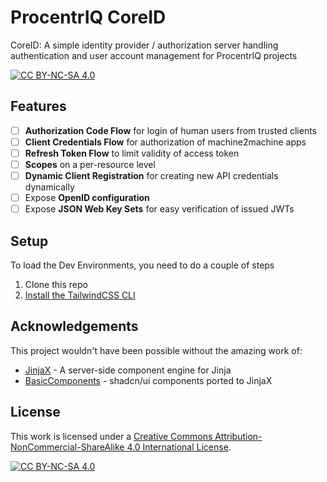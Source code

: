 # ProcentrIQ CoreID
CoreID: A simple identity provider / authorization server handling authentication and user account management for ProcentrIQ projects

[![CC BY-NC-SA 4.0][cc-by-nc-sa-shield]][cc-by-nc-sa]

## Features

- [ ] **Authorization Code Flow** for login of human users from trusted clients
- [ ] **Client Credentials Flow** for authorization of machine2machine apps
- [ ] **Refresh Token Flow** to limit validity of access token
- [ ] **Scopes** on a per-resource level
- [ ] **Dynamic Client Registration** for creating new API credentials dynamically
- [ ] Expose **OpenID configuration**
- [ ] Expose **JSON Web Key Sets** for easy verification of issued JWTs

## Setup

To load the Dev Environments, you need to do a couple of steps

1. Clone this repo
2. [Install the TailwindCSS CLI](https://tailwindcss.com/blog/standalone-cli)

## Acknowledgements

This project wouldn't have been possible without the amazing work of:

- [JinjaX](https://github.com/jpsca/jinjax) - A server-side component engine for Jinja
- [BasicComponents](https://github.com/basicmachines-co/basic-components) - shadcn/ui components ported to JinjaX

## License

This work is licensed under a
[Creative Commons Attribution-NonCommercial-ShareAlike 4.0 International License][cc-by-nc-sa].

[![CC BY-NC-SA 4.0][cc-by-nc-sa-image]][cc-by-nc-sa]

[cc-by-nc-sa]: http://creativecommons.org/licenses/by-nc-sa/4.0/
[cc-by-nc-sa-image]: https://licensebuttons.net/l/by-nc-sa/4.0/88x31.png
[cc-by-nc-sa-shield]: https://img.shields.io/badge/License-CC%20BY--NC--SA%204.0-lightgrey.svg